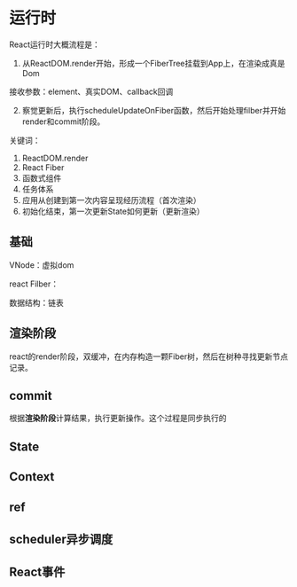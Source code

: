 # 运行时

React运行时大概流程是：

1. 从ReactDOM.render开始，形成一个FiberTree挂载到App上，在渲染成真是Dom

接收参数：element、真实DOM、callback回调

2. 察觉更新后，执行scheduleUpdateOnFiber函数，然后开始处理filber并开始render和commit阶段。



关键词：

1. ReactDOM.render
2. React Fiber
3. 函数式组件
4. 任务体系
5. 应用从创建到第一次内容呈现经历流程（首次渲染）
6. 初始化结束，第一次更新State如何更新（更新渲染）

## 基础

VNode：虚拟dom

react Filber：

数据结构：链表

## 渲染阶段

react的render阶段，双缓冲，在内存构造一颗Fiber树，然后在树种寻找更新节点记录。

## commit

根据**渲染阶段**计算结果，执行更新操作。这个过程是同步执行的

## State

## Context

## ref

## scheduler异步调度

## React事件
